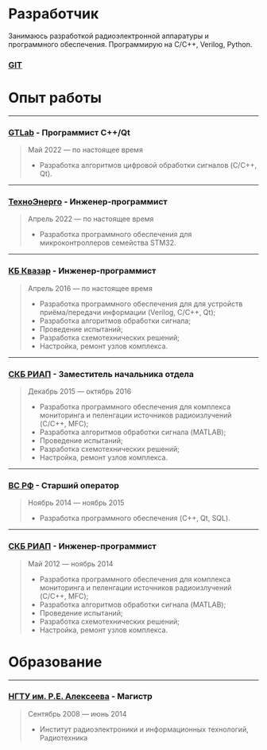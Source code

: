 # Разработчик

Занимаюсь разработкой радиоэлектронной аппаратуры и программного обеспечения. Программирую на C/C++, Verilog, Python.

### [GIT]([http://te-nn.ru/](https://gitflic.ru/user/afinogeev/projects))

# Опыт работы

  ___

### [GTLab](https://gtlab.pro/) - Программист С++/Qt

>Май 2022 — по настоящее время
>
>- Разработка алгоритмов цифровой обработки сигналов (C/C++, Qt).

  ___
  

### [ТехноЭнерго](http://te-nn.ru/) - Инженер-программист

>Апрель 2022 — по настоящее время
>
>- Разработка программного обеспечения для микроконтроллеров семейства STM32.

  ___
  

### [КБ Квазар](http://www.kvazar.nnov.ru/) - Инженер-программист

>Апрель 2016 — по настоящее время
>
>- Разработка программного обеспечения для для устройств приёма/передачи информации (Verilog, C/C++, Qt);
>- Разработка алгоритмов обработки сигнала;
>- Проведение испытаний;
>- Разработка схемотехнических решений;
>- Настройка, ремонт узлов комплекса.

  ___
  

### [СКБ РИАП](http://www.skbriap.ru/) - Заместитель начальника отдела

>Декабрь 2015 — октябрь 2016
>
>- Разработка программного обеспечения для комплекса мониторинга и пеленгации источников радиоизлучений (C/C++, MFC);
>- Разработка алгоритмов обработки сигнала (MATLAB);
>- Проведение испытаний;
>- Разработка схемотехнических решений;
>- Настройка, ремонт узлов комплекса.

  ___
  

### [ВС РФ](http://mil.ru/) - Старший оператор

>Ноябрь 2014 — ноябрь 2015
>
>- Разработка программного обеспечения (C++, Qt, SQL).

  ___
  

### [СКБ РИАП](http://www.skbriap.ru/) - Инженер-программист

>Май 2012 — ноябрь 2014
>
>- Разработка программного обеспечения для комплекса мониторинга и пеленгации источников радиоизлучений (C/C++, MFC);
>- Разработка алгоритмов обработки сигнала (MATLAB);
>- Проведение испытаний;
>- Разработка схемотехнических решений;
>- Настройка, ремонт узлов комплекса.


# Образование

___

### [НГТУ им. Р.Е. Алексеева](https://www.nntu.ru/) - Магистр
>Сентябрь 2008 — июнь 2014
>
>- Институт радиоэлектроники и информационных технологий, Радиотехника
